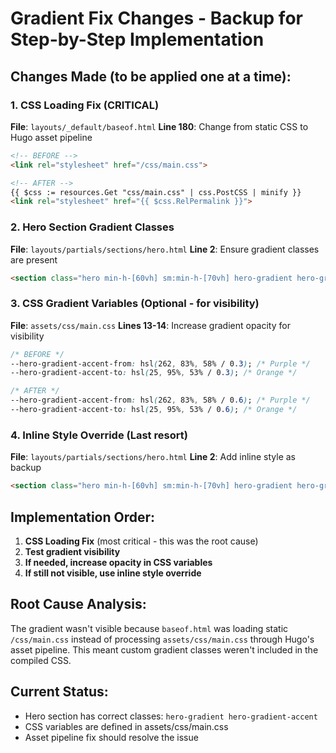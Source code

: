 # Gradient Fix Changes - Backup for Step-by-Step Implementation

## Changes Made (to be applied one at a time):

### 1. CSS Loading Fix (CRITICAL)
**File**: `layouts/_default/baseof.html`
**Line 180**: Change from static CSS to Hugo asset pipeline
```html
<!-- BEFORE -->
<link rel="stylesheet" href="/css/main.css">

<!-- AFTER -->
{{ $css := resources.Get "css/main.css" | css.PostCSS | minify }}
<link rel="stylesheet" href="{{ $css.RelPermalink }}">
```

### 2. Hero Section Gradient Classes
**File**: `layouts/partials/sections/hero.html`
**Line 2**: Ensure gradient classes are present
```html
<section class="hero min-h-[60vh] sm:min-h-[70vh] hero-gradient hero-gradient-accent relative overflow-hidden" aria-labelledby="hero-heading">
```

### 3. CSS Gradient Variables (Optional - for visibility)
**File**: `assets/css/main.css`
**Lines 13-14**: Increase gradient opacity for visibility
```css
/* BEFORE */
--hero-gradient-accent-from: hsl(262, 83%, 58% / 0.3); /* Purple */
--hero-gradient-accent-to: hsl(25, 95%, 53% / 0.3); /* Orange */

/* AFTER */
--hero-gradient-accent-from: hsl(262, 83%, 58% / 0.6); /* Purple */
--hero-gradient-accent-to: hsl(25, 95%, 53% / 0.6); /* Orange */
```

### 4. Inline Style Override (Last resort)
**File**: `layouts/partials/sections/hero.html`
**Line 2**: Add inline style as backup
```html
<section class="hero min-h-[60vh] sm:min-h-[70vh] hero-gradient hero-gradient-accent relative overflow-hidden" style="background: linear-gradient(135deg, hsl(262, 83%, 58% / 0.6) 0%, hsl(280, 100%, 50% / 0.8) 50%, hsl(25, 95%, 53% / 0.6) 100%) !important;" aria-labelledby="hero-heading">
```

## Implementation Order:
1. **CSS Loading Fix** (most critical - this was the root cause)
2. **Test gradient visibility**
3. **If needed, increase opacity in CSS variables**
4. **If still not visible, use inline style override**

## Root Cause Analysis:
The gradient wasn't visible because `baseof.html` was loading static `/css/main.css` instead of processing `assets/css/main.css` through Hugo's asset pipeline. This meant custom gradient classes weren't included in the compiled CSS.

## Current Status:
- Hero section has correct classes: `hero-gradient hero-gradient-accent`
- CSS variables are defined in assets/css/main.css
- Asset pipeline fix should resolve the issue